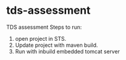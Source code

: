# tds-assessment
TDS assessment
Steps to run:
1. open project in STS.
2. Update project with maven build.
3. Run with inbuild embedded tomcat server
